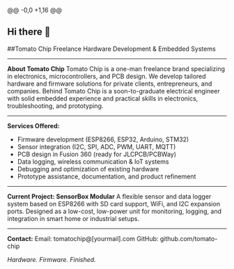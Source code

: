 @@ -0,0 +1,16 @@
## Hi there 👋

<!--
**Tomato-chip/Tomato-Chip** is a ✨ _special_ ✨ repository because its `README.md` (this file) appears on your GitHub profile.

Here are some ideas to get you started:

- 🔭 I’m currently working on ...
- 🌱 I’m currently learning ...
- 👯 I’m looking to collaborate on ...
- 🤔 I’m looking for help with ...
- 💬 Ask me about ...
- 📫 How to reach me: ...
- 😄 Pronouns: ...
- ⚡ Fun fact: ...
-->


##Tomato Chip
Freelance Hardware Development & Embedded Systems

---

**About Tomato Chip**
Tomato Chip is a one-man freelance brand specializing in electronics, microcontrollers, and PCB design. We develop tailored hardware and firmware solutions for private clients, entrepreneurs, and companies. Behind Tomato Chip is a soon-to-graduate electrical engineer with solid embedded experience and practical skills in electronics, troubleshooting, and prototyping.

---

**Services Offered:**

* Firmware development (ESP8266, ESP32, Arduino, STM32)
* Sensor integration (I2C, SPI, ADC, PWM, UART, MQTT)
* PCB design in Fusion 360 (ready for JLCPCB/PCBWay)
* Data logging, wireless communication & IoT systems
* Debugging and optimization of existing hardware
* Prototype assistance, documentation, and product refinement

---

**Current Project: SensorBox Modular**
A flexible sensor and data logger system based on ESP8266 with SD card support, WiFi, and I2C expansion ports. Designed as a low-cost, low-power unit for monitoring, logging, and integration in smart home or industrial setups.

---

**Contact:**
Email: tomatochip@\[yourmail].com
GitHub: github.com/tomato-chip

*Hardware. Firmware. Finished.*
